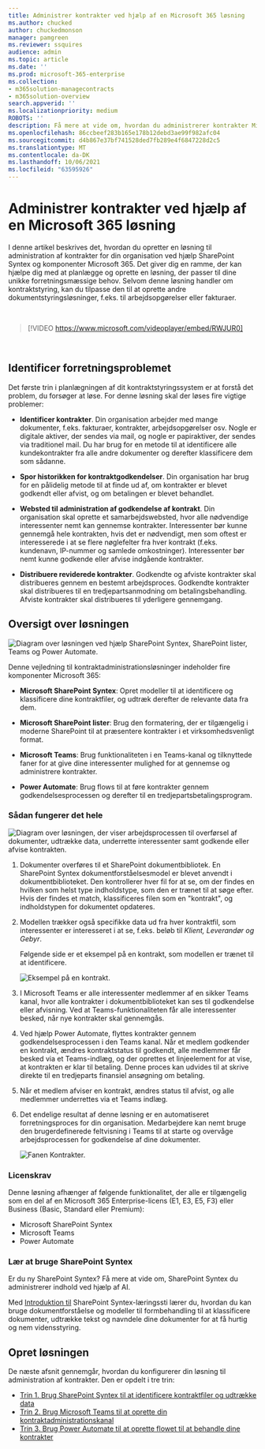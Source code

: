 ```yaml
---
title: Administrer kontrakter ved hjælp af en Microsoft 365 løsning
ms.author: chucked
author: chuckedmonson
manager: pamgreen
ms.reviewer: ssquires
audience: admin
ms.topic: article
ms.date: ''
ms.prod: microsoft-365-enterprise
ms.collection:
- m365solution-managecontracts
- m365solution-overview
search.appverid: ''
ms.localizationpriority: medium
ROBOTS: ''
description: Få mere at vide om, hvordan du administrerer kontrakter Microsoft 365 en SharePoint Syntex, SharePoint lister, Microsoft Teams og Power Automate.
ms.openlocfilehash: 86ccbeef283b165e178b12debd3ae99f982afc04
ms.sourcegitcommit: d4b867e37bf741528ded7fb289e4f6847228d2c5
ms.translationtype: MT
ms.contentlocale: da-DK
ms.lasthandoff: 10/06/2021
ms.locfileid: "63595926"
---
```

# <a name="manage-contracts-using-a-microsoft-365-solution"></a>Administrer kontrakter ved hjælp af en Microsoft 365 løsning

I denne artikel beskrives det, hvordan du opretter en løsning til administration af kontrakter for din organisation ved hjælp SharePoint Syntex og komponenter Microsoft 365. Det giver dig en ramme, der kan hjælpe dig med at planlægge og oprette en løsning, der passer til dine unikke forretningsmæssige behov. Selvom denne løsning handler om kontraktstyring, kan du tilpasse den til at oprette andre dokumentstyringsløsninger, f.eks. til arbejdsopgørelser eller fakturaer.

</br>

> [!VIDEO https://www.microsoft.com/videoplayer/embed/RWJUR0]

</br>

## <a name="identify-the-business-problem"></a>Identificer forretningsproblemet

Det første trin i planlægningen af dit kontraktstyringssystem er at forstå det problem, du forsøger at løse. For denne løsning skal der løses fire vigtige problemer:

- **Identificer kontrakter**. Din organisation arbejder med mange dokumenter, f.eks. fakturaer, kontrakter, arbejdsopgørelser osv.  Nogle er digitale aktiver, der sendes via mail, og nogle er papiraktiver, der sendes via traditionel mail. Du har brug for en metode til at identificere alle kundekontrakter fra alle andre dokumenter og derefter klassificere dem som sådanne.

- **Spor historikken for kontraktgodkendelser**. Din organisation har brug for en pålidelig metode til at finde ud af, om kontrakter er blevet godkendt eller afvist, og om betalingen er blevet behandlet. 

- **Websted til administration af godkendelse af kontrakt**. Din organisation skal oprette et samarbejdswebsted, hvor alle nødvendige interessenter nemt kan gennemse kontrakter. Interessenter bør kunne gennemgå hele kontrakten, hvis det er nødvendigt, men som oftest er interesserede i at se flere nøglefelter fra hver kontrakt (f.eks. kundenavn, IP-nummer og samlede omkostninger). Interessenter bør nemt kunne godkende eller afvise indgående kontrakter.

- **Distribuere reviderede kontrakter**. Godkendte og afviste kontrakter skal distribueres gennem en bestemt arbejdsproces. Godkendte kontrakter skal distribueres til en tredjepartsanmodning om betalingsbehandling. Afviste kontrakter skal distribueres til yderligere gennemgang.

## <a name="overview-of-the-solution"></a>Oversigt over løsningen

  ![Diagram over løsningen ved hjælp SharePoint Syntex, SharePoint lister, Teams og Power Automate.](../media/content-understanding/syntex-solution-manage-contracts-setup-steps.png)

Denne vejledning til kontraktadministrationsløsninger indeholder fire komponenter Microsoft 365:

- **Microsoft SharePoint Syntex**: Opret modeller til at identificere og klassificere dine kontraktfiler, og udtræk derefter de relevante data fra dem.

- **Microsoft SharePoint lister**: Brug den formatering, der er tilgængelig i moderne SharePoint til at præsentere kontrakter i et virksomhedsvenligt format.

- **Microsoft Teams**: Brug funktionaliteten i en Teams-kanal og tilknyttede faner for at give dine interessenter mulighed for at gennemse og administrere kontrakter.

- **Power Automate**: Brug flows til at føre kontrakter gennem godkendelsesprocessen og derefter til en tredjepartsbetalingsprogram.

### <a name="how-it-all-works"></a>Sådan fungerer det hele

  ![Diagram over løsningen, der viser arbejdsprocessen til overførsel af dokumenter, udtrække data, underrette interessenter samt godkende eller afvise kontrakten.](../media/content-understanding/syntex-solution-manage-contracts-overview.png)

1. Dokumenter overføres til et SharePoint dokumentbibliotek. En SharePoint Syntex dokumentforståelsesmodel er blevet anvendt i dokumentbiblioteket. Den kontrollerer hver fil for at se, om der findes en hvilken som helst type indholdstype, som den er trænet til at søge efter. Hvis der findes et match, klassificeres filen som en "kontrakt", og indholdstypen for dokumentet opdateres.

2. Modellen trækker også specifikke data ud fra hver kontraktfil, som interessenter er interesseret i at se, f.eks. beløb til *Klient, Leverandør* *og Gebyr*.

    Følgende side er et eksempel på en kontrakt, som modellen er trænet til at identificere.

      ![Eksempel på en kontrakt.](../media/content-understanding/contract.png)

3. I Microsoft Teams er alle interessenter medlemmer af en sikker Teams kanal, hvor alle kontrakter i dokumentbiblioteket kan ses til godkendelse eller afvisning. Ved at Teams-funktionaliteten får alle interessenter besked, når nye kontrakter skal gennemgås.

4. Ved hjælp Power Automate, flyttes kontrakter gennem godkendelsesprocessen i den Teams kanal. Når et medlem godkender en kontrakt, ændres kontraktstatus til godkendt, alle medlemmer får besked via et Teams-indlæg, og der oprettes et linjeelement for at vise, at kontrakten er klar til betaling. Denne proces kan udvides til at skrive direkte til en tredjeparts finansiel ansøgning om betaling.

5. Når et medlem afviser en kontrakt, ændres status til afvist, og alle medlemmer underrettes via et Teams indlæg.

6. Det endelige resultat af denne løsning er en automatiseret forretningsproces for din organisation. Medarbejdere kan nemt bruge den brugerdefinerede feltvisning i Teams til at starte og overvåge arbejdsprocessen for godkendelse af dine dokumenter. 

     ![Fanen Kontrakter.](../media/content-understanding/tile-view.png)

### <a name="licensing-requirements"></a>Licenskrav

Denne løsning afhænger af følgende funktionalitet, der alle er tilgængelig som en del af en Microsoft 365 Enterprise-licens (E1, E3, E5, F3) eller Business (Basic, Standard eller Premium):

- Microsoft SharePoint Syntex
- Microsoft Teams
- Power Automate

### <a name="learn-how-to-use-sharepoint-syntex"></a>Lær at bruge SharePoint Syntex

Er du ny SharePoint Syntex? Få mere at vide om, SharePoint Syntex du administrerer indhold ved hjælp af AI.

Med [Introduktion til](/learn/paths/syntex-get-started) SharePoint Syntex-læringssti lærer du, hvordan du kan bruge dokumentforståelse og modeller til formbehandling til at klassificere dokumenter, udtrække tekst og navndele dine dokumenter for at få hurtig og nem vidensstyring.

## <a name="create-the-solution"></a>Opret løsningen

De næste afsnit gennemgår, hvordan du konfigurerer din løsning til administration af kontrakter. Den er opdelt i tre trin:

- [Trin 1. Brug SharePoint Syntex til at identificere kontraktfiler og udtrække data](solution-manage-contracts-step1.md)
- [Trin 2. Brug Microsoft Teams til at oprette din kontraktadministrationskanal](solution-manage-contracts-step2.md)
- [Trin 3. Brug Power Automate til at oprette flowet til at behandle dine kontrakter](solution-manage-contracts-step3.md)
